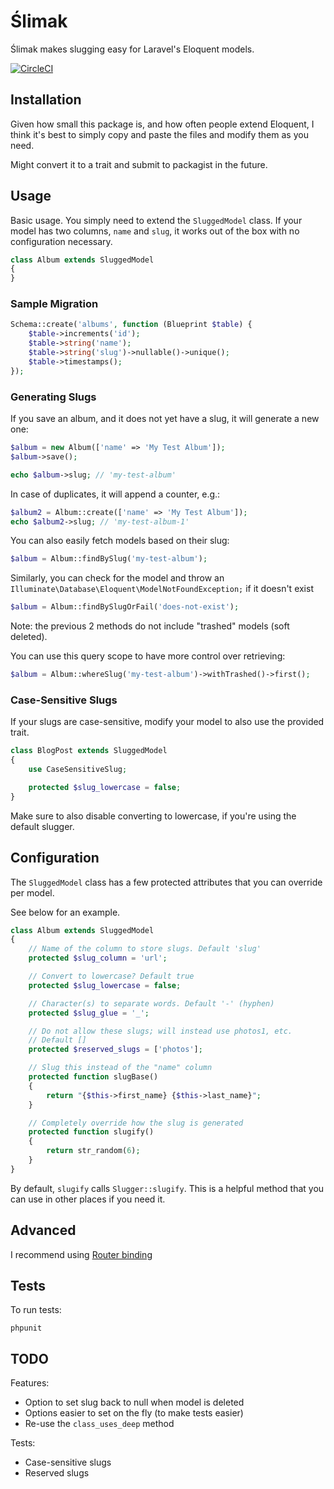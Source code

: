 # Ślimak

Ślimak makes slugging easy for Laravel's Eloquent models.

[![CircleCI](https://dl.circleci.com/status-badge/img/gh/andrewtweber/slimak/tree/master.svg?style=shield)](https://dl.circleci.com/status-badge/redirect/gh/andrewtweber/slimak/tree/master)

## Installation

Given how small this package is, and how often people extend
Eloquent, I think it's best to simply copy and paste the files
and modify them as you need.

Might convert it to a trait and submit to packagist in the future.

## Usage

Basic usage. You simply need to extend the `SluggedModel` class.
If your model has two columns, `name` and `slug`, it works out
of the box with no configuration necessary.

```php
class Album extends SluggedModel
{
}
```

### Sample Migration

```php
Schema::create('albums', function (Blueprint $table) {
    $table->increments('id');
    $table->string('name');
    $table->string('slug')->nullable()->unique();
    $table->timestamps();
});
```

### Generating Slugs

If you save an album, and it does not yet have a slug, it will
generate a new one:

```php
$album = new Album(['name' => 'My Test Album']);
$album->save();

echo $album->slug; // 'my-test-album'
```

In case of duplicates, it will append a counter, e.g.:

```php
$album2 = Album::create(['name' => 'My Test Album']);
echo $album2->slug; // 'my-test-album-1'
```

You can also easily fetch models based on their slug:

```php
$album = Album::findBySlug('my-test-album');
```

Similarly, you can check for the model and throw an
`Illuminate\Database\Eloquent\ModelNotFoundException;` if it doesn't exist

```php
$album = Album::findBySlugOrFail('does-not-exist');
```

Note: the previous 2 methods do not include "trashed" models (soft deleted).

You can use this query scope to have more control over retrieving:

```php
$album = Album::whereSlug('my-test-album')->withTrashed()->first();
```

### Case-Sensitive Slugs

If your slugs are case-sensitive, modify your model to also use the
provided trait.

```php
class BlogPost extends SluggedModel
{
    use CaseSensitiveSlug;

    protected $slug_lowercase = false;
}
```

Make sure to also disable converting to lowercase, if you're using the
default slugger.

## Configuration

The `SluggedModel` class has a few protected attributes that you can
override per model.

See below for an example.

```php
class Album extends SluggedModel
{
    // Name of the column to store slugs. Default 'slug'
    protected $slug_column = 'url';

    // Convert to lowercase? Default true
    protected $slug_lowercase = false;

    // Character(s) to separate words. Default '-' (hyphen)
    protected $slug_glue = '_';

    // Do not allow these slugs; will instead use photos1, etc.
    // Default []
    protected $reserved_slugs = ['photos'];

    // Slug this instead of the "name" column
    protected function slugBase()
    {
        return "{$this->first_name} {$this->last_name}";
    }

    // Completely override how the slug is generated
    protected function slugify()
    {
        return str_random(6);
    }
}
```

By default, `slugify` calls `Slugger::slugify`. This is a helpful method
that you can use in other places if you need it.

## Advanced

I recommend using [Router binding](http://andrew.cool/blog/54/Router-Binding-in-Laravel)

## Tests

To run tests:

```
phpunit
```

## TODO

Features:

* Option to set slug back to null when model is deleted
* Options easier to set on the fly (to make tests easier)
* Re-use the `class_uses_deep` method

Tests:

* Case-sensitive slugs 
* Reserved slugs
